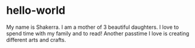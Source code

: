# hello-world

My name is Shakerra. I am a mother of 3 beautiful daughters. 
I love to spend time with my family and to read! 
Another passtime I love is creating different arts and crafts. 
